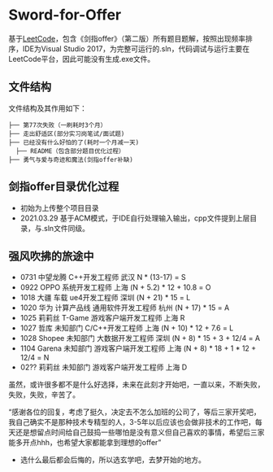 # Sword-for-Offer
基于[LeetCode](https://leetcode-cn.com/problemset/lcof/)，包含《剑指offer》（第二版）所有题目题解，按照出现频率排序，IDE为Visual Studio 2017，为完整可运行的.sln，代码调试与运行主要在LeetCode平台，因此可能没有生成.exe文件。

## 文件结构

文件结构及其作用如下：

```
├── 第77次失败（一刷耗时3个月）
├── 走出舒适区(部分实习岗笔试/面试题)
├── 已经没有什么好怕的了(耗时一个月减一天)
  ├── README（包含部分题目优化过程）
├── 勇气与爱与奇迹和魔法(剑指offer补缺)
```
## 剑指offer目录优化过程
- 初始为上传整个项目目录
- 2021.03.29  基于ACM模式，于IDE自行处理输入输出，cpp文件提到上层目录，与.sln文件同级。

## 强风吹拂的旅途中
- 0731  中望龙腾  C++开发工程师  武汉  N * (13-17) = S
- 0922  OPPO  系统开发工程师  上海  (N + 5.2) * 12 + 10.8 = O
- 1018  大疆  车载  ue4开发工程师  深圳  (N + 21) * 15 = L
- 1020  华为  计算产品线  通用软件开发工程师  杭州  (N + 17) *  15  =  A
- 1025  莉莉丝  T-Game  游戏客户端开发工程师  上海  R
- 1027  哲库  未知部门  C/C++开发工程师  上海  (N + 10) * 12 + 7.6 = L
- 1028  Shopee  未知部门  大数据开发工程师  深圳  (N + 8) * 15 + 3 + 12/4 = A
- 1104  Garena  未知部门  游戏客户端开发工程师 上海 (N + 8) * 18 + 1 * 12 + 12/4 = N
- 02??  莉莉丝  未知部门  游戏客户端开发工程师 上海  D


虽然，或许很多都不是什么好选择，未来在此刻才开始吧，一直以来，不断失败，失败，失败，辛苦了。

“感谢各位的回复，考虑了挺久，决定去不怎么加班的公司了，等后三家开奖吧，我自己确实不是那种技术专精型的人，3-5年以后应该也会做非技术的工作吧，每天还是想留点时间给自己鼓捣一些哪怕是没有意义但自己喜欢的事情，希望后三家能多开点hhh，也希望大家都能拿到理想的offer”

- 选什么最后都会后悔的，所以选玄学吧，去梦开始的地方。
